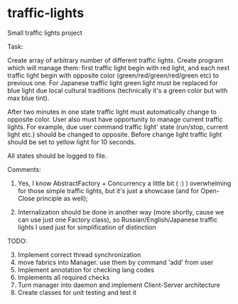 # traffic-lights
Small traffic lights project

Task:
        
Create array of arbitrary number of different traffic lights.
Create program which will manage them: first traffic light begin with red light,
and each next traffic light begin with opposite color (green/red/green/red/green etc) to previous one.
For Japanese traffic light green light must be replaced for blue light due local cultural traditions
(technically it's a green color but with max blue tint).

After two minutes in one state traffic light must automatically change to opposite color.
User also must have opportunity to manage current traffic lights. For example, due user command
traffic light' state (run/stop, current light etc.) should be changed to opposite. Before
change light traffic light should be set to yellow light for 10 seconds.

All states should be logged to file.
      
      
Comments:
        
1. Yes, I know AbstractFactory + Concurrency a little bit ( :) ) overwhelming
for those simple traffic lights, but it's just a showcase (and for Open-Close principle as well);

2. Internalization should be done in another way (more shortly, cause we can use just one Factory class), so
Russian/English/Japanese traffic lights I used just for simplification of distinction
    
    
TODO:

3. Implement correct thread synchronization
4. move fabrics into Manager. use them by command 'add' from user
5. Implement annotation for checking lang codes
6. Implements all required checks
7. Turn manager into daemon and implement Client-Server architecture
8. Create classes for unit testing and test it
